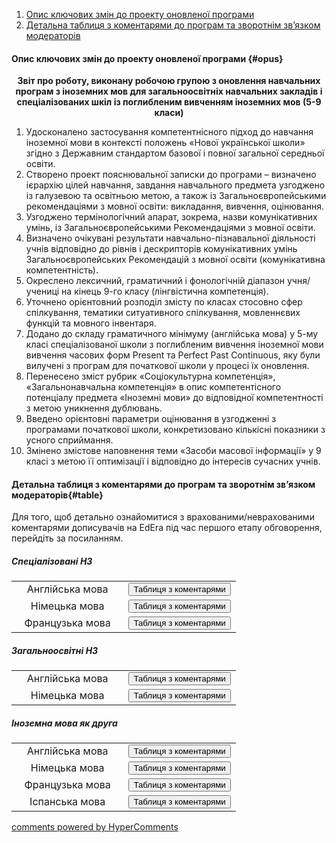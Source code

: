 <div id="hypercomments_widget" class="js-hypercomments-widget invisible"></div>

1. [Опис ключових змін до проекту оновленої програми](#opus)
2. [Детальна таблиця з коментарями до програм та зворотнім зв’язком модераторів](#table)

#### Опис ключових змін  до проекту оновленої  програми {#opus}

<p align="center"><b>Звіт про роботу, виконану робочою групою  з оновлення навчальних програм з іноземних мов для загальноосвітніх навчальних закладів і спеціалізованих шкіл із поглибленим вивченням іноземних мов (5-9 класи)</b></p>

1.	Удосконалено застосування компетентнісного підход до навчання іноземної мови в контексті положень «Нової української школи» згідно з Державним стандартом базової і повної загальної середньої освіти.
2.	Створено проект пояснювальної записки до програми – визначено ієрархію цілей навчання, завдання навчального предмета узгоджено із галузевою та освітньою метою, а також із Загальноєвропейськими рекомендаціями з мовної освіти: викладання, вивчення, оцінювання.
3.	Узгоджено термінологічний апарат, зокрема, назви комунікативних умінь, із Загальноєвропейськими Рекомендаціями з мовної освіти.
4.	Визначено очікувані результати навчально-пізнавальної діяльності учнів відповідно до рівнів і дескрипторів комунікативних умінь Загальноєвропейських Рекомендацій з мовної освіти (комунікативна компетентність).
5.	 Окреслено лексичний, граматичний і фонологічній діапазон учня/учениці на кінець 9-го класу (лінгвістична компетенція). 
6.	 Уточнено орієнтовний розподіл змісту по класах стосовно сфер спілкування, тематики ситуативного спілкування, мовленнєвих функцій та мовного інвентаря.
7.	Додано до складу граматичного мінімуму (англійська мова) у 5-му класі спеціалізованої школи з поглибленим вивчення іноземної мови вивчення часових форм Present та Perfect Past Continuous, яку були вилучені з програм для початкової школи у процесі їх оновлення.
8.	Перенесено зміст рубрик «Соціокультурна компетенція», «Загальнонавчальна компетенція» в опис компетентісного потенціалу предмета «Іноземні мови» до відповідної компетентності з метою уникнення дублювань.
9.	Введено орієнтовні параметри оцінювання в узгодженні з програмами початкової школи, конкретизовано кількісні показники з усного сприймання.
10.	Змінено змістове наповнення теми «Засоби масової інформації» у 9 класі з метою її оптимізації і відповідно до інтересів сучасних учнів. 

#### Детальна таблиця з коментарями до програм та зворотнім зв’язком модераторів{#table}

Для того, щоб детально ознайомитися з врахованими/неврахованими коментарями дописувачів на EdEra під час першого етапу обговорення, перейдіть за посиланням. 
<br>

##### Спеціалізовані НЗ

<table>
  <tr>
  	<td align="center" width="50%" style="vertical-align:top !important;">Англійська мова</td>
  	<td width="50%" style="vertical-align:top !important;">
  	<center><a href="https://drive.google.com/file/d/0B2LCoyWVMpMSTGVDYVhObVh4R0E/view?usp=sharing" target="_blank"><button type="button" class="btn btn-primary" aria-haspopup="true" aria-expanded="false">Таблиця з коментарями</button></a></center>
</td>
  </tr>
    <tr>
  	<td align="center" width="50%" style="vertical-align:top !important;">Німецька мова</td>
  	<td width="50%" style="vertical-align:top !important;">
  	<center><a href="https://drive.google.com/file/d/0B2LCoyWVMpMSak12Mkh3LVdTczQ/view?usp=sharing" target="_blank"><button type="button" class="btn btn-primary" aria-haspopup="true" aria-expanded="false">Таблиця з коментарями</button></a></center>
</td>
  </tr>
    <tr>
  	<td align="center" width="50%" style="vertical-align:top !important;">Французька мова</td>
  	<td width="50%" style="vertical-align:top !important;">
  	<center><a href="https://drive.google.com/file/d/0B2LCoyWVMpMSZjRiSFpXUjF0ekk/view?usp=sharing" target="_blank"><button type="button" class="btn btn-primary" aria-haspopup="true" aria-expanded="false">Таблиця з коментарями</button></a></center>
</td>
  </tr>
</tbody>
</table>

##### Загальноосвітні НЗ

<table>
  <tr>
  	<td align="center" width="50%" style="vertical-align:top !important;">Англійська мова</td>
  	<td width="50%" style="vertical-align:top !important;">
  	<center><a href="https://drive.google.com/file/d/0B2LCoyWVMpMSWTlVUlBoRU5FU1U/view?usp=sharing" target="_blank"><button type="button" class="btn btn-primary" aria-haspopup="true" aria-expanded="false">Таблиця з коментарями</button></a></center>
</td>
  </tr>
    <tr>
  	<td align="center" width="50%" style="vertical-align:top !important;">Німецька мова</td>
  	<td width="50%" style="vertical-align:top !important;">
  	<center><a href="https://drive.google.com/file/d/0B2LCoyWVMpMSNlU0VTVuU1ZQUjg/view?usp=sharing" target="_blank"><button type="button" class="btn btn-primary" aria-haspopup="true" aria-expanded="false">Таблиця з коментарями</button></a></center>
</td>
</tbody>
</table>

##### Іноземна мова як друга

<table>
  <tr>
  	<td align="center" width="50%" style="vertical-align:top !important;">Англійська мова</td>
  	<td width="50%" style="vertical-align:top !important;">
  	<center><a href="https://drive.google.com/file/d/0B2LCoyWVMpMSc3hnLXdfdXAxNDg/view?usp=sharing" target="_blank"><button type="button" class="btn btn-primary" aria-haspopup="true" aria-expanded="false">Таблиця з коментарями</button></a></center>
</td>
  </tr>
    <tr>
  	<td align="center" width="50%" style="vertical-align:top !important;">Німецька мова</td>
  	<td width="50%" style="vertical-align:top !important;">
  	<center><a href="https://drive.google.com/file/d/0B2LCoyWVMpMSbWpiRGotbmlfV0E/view?usp=sharing" target="_blank"><button type="button" class="btn btn-primary" aria-haspopup="true" aria-expanded="false">Таблиця з коментарями</button></a></center>
</td>
  </tr>
    <tr>
  	<td align="center" width="50%" style="vertical-align:top !important;">Французька мова</td>
  	<td width="50%" style="vertical-align:top !important;">
  	<center><a href="https://drive.google.com/file/d/0B2LCoyWVMpMSMUJxV0ZCYmlJS3M/view?usp=sharing" target="_blank"><button type="button" class="btn btn-primary" aria-haspopup="true" aria-expanded="false">Таблиця з коментарями</button></a></center>
</td>
  </tr>
    <tr>
  	<td align="center" width="50%" style="vertical-align:top !important;">Іспанська мова</td>
  	<td width="50%" style="vertical-align:top !important;">
  	<center><a href="https://drive.google.com/file/d/0B2LCoyWVMpMSaUdKRnFwT2lPejA/view?usp=sharing" target="_blank"><button type="button" class="btn btn-primary" aria-haspopup="true" aria-expanded="false">Таблиця з коментарями</button></a></center>
</td>
  </tr>
</tbody>
</table>

<div class="js-hypercomments-container">
    <a href="http://hypercomments.com" class="hc-link" title="comments widget">comments powered by HyperComments</a>
</div>